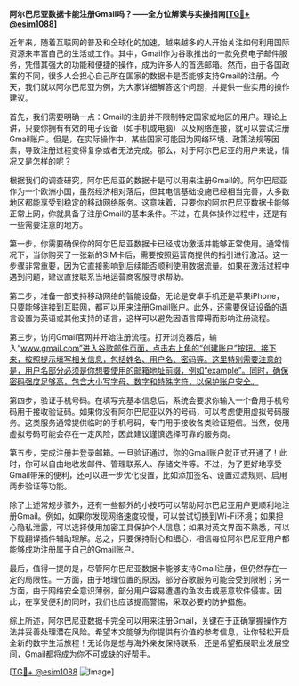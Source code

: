 **阿尔巴尼亚数据卡能注册Gmail吗？——全方位解读与实操指南[[TG💪+ @esim1088](https://t.me/s/esim1088)]**

近年来，随着互联网的普及和全球化的加速，越来越多的人开始关注如何利用国际资源来丰富自己的生活或工作。其中，Gmail作为谷歌推出的一款免费电子邮件服务，凭借其强大的功能和便捷的操作，成为许多人的首选邮箱。然而，由于各国政策的不同，很多人会担心自己所在国家的数据卡是否能够支持Gmail的注册。今天，我们就以阿尔巴尼亚为例，为大家详细解答这个问题，并提供一些实用的操作建议。

首先，我们需要明确一点：Gmail的注册并不限制特定国家或地区的用户。理论上讲，只要你拥有有效的电子设备（如手机或电脑）以及网络连接，就可以尝试注册Gmail账户。但是，在实际操作中，某些国家可能因为网络环境、政策法规等因素，导致注册过程变得复杂或者无法完成。那么，对于阿尔巴尼亚的用户来说，情况又是怎样的呢？

根据我们的调查研究，阿尔巴尼亚的数据卡是可以用来注册Gmail的。阿尔巴尼亚作为一个欧洲小国，虽然经济相对落后，但其电信基础设施已经相当完善，大多数地区都能享受到稳定的移动网络服务。这意味着，只要你的阿尔巴尼亚数据卡能够正常上网，你就具备了注册Gmail的基本条件。不过，在具体操作过程中，还是有一些需要注意的地方。

第一步，你需要确保你的阿尔巴尼亚数据卡已经成功激活并能够正常使用。通常情况下，当你购买了一张新的SIM卡后，需要按照运营商提供的指引进行激活。这一步骤非常重要，因为它直接影响到后续能否顺利使用数据流量。如果在激活过程中遇到问题，建议直接联系当地运营商客服寻求帮助。

第二步，准备一部支持移动网络的智能设备。无论是安卓手机还是苹果iPhone，只要能够连接到互联网，都可以用来注册Gmail账户。此外，还需要保证设备的语言设置为英语或其他支持的语言，这样可以避免因语言障碍而影响注册流程。

第三步，访问Gmail官网并开始注册流程。打开浏览器后，输入“www.gmail.com”进入谷歌邮件页面，点击右上角的“创建账户”按钮。接下来，按照提示填写相关信息，包括姓名、用户名、密码等。这里特别需要注意的是，用户名部分必须是你想要使用的邮箱地址前缀，例如“example”。同时，确保密码强度足够高，包含大小写字母、数字和特殊字符，以保护账户安全。

第四步，验证手机号码。在填写完基本信息后，系统会要求你输入一个备用手机号码用于接收验证码。如果你没有阿尔巴尼亚以外的号码，可以考虑使用虚拟号码服务。这类服务通常提供临时的手机号码，专门用于接收各类验证短信。当然，使用虚拟号码可能会存在一定风险，因此建议谨慎选择可靠的服务商。

第五步，完成注册并登录邮箱。一旦验证通过，你的Gmail账户就正式开通了！此时，你可以自由地收发邮件、管理联系人、存储文件等。不过，为了更好地享受Gmail带来的便利，还可以进一步优化设置，比如添加签名、设置过滤规则、启用两步验证等功能。

除了上述常规步骤外，还有一些额外的小技巧可以帮助阿尔巴尼亚用户更顺利地注册Gmail。例如，如果你发现网络速度较慢，可以尝试切换到Wi-Fi环境；如果担心隐私泄露，可以选择使用加密工具保护个人信息；如果对英文界面不熟悉，可以下载翻译插件辅助理解。总之，只要保持耐心和细心，相信每位阿尔巴尼亚用户都能够成功注册属于自己的Gmail账户。

最后，值得一提的是，尽管阿尔巴尼亚数据卡能够支持Gmail注册，但仍然存在一定的局限性。一方面，由于地理位置的原因，部分谷歌服务可能会受到限制；另一方面，由于网络安全意识薄弱，部分用户容易遭遇钓鱼攻击或恶意软件侵害。因此，在享受便利的同时，我们也应该提高警惕，采取必要的防护措施。

综上所述，阿尔巴尼亚数据卡完全可以用来注册Gmail，关键在于正确掌握操作方法并妥善处理潜在风险。希望本文能够为你提供有价值的参考信息，让你轻松开启全新的数字生活旅程！无论你是想与海外亲友保持联系，还是希望拓展职业发展空间，Gmail都将成为你不可或缺的好帮手。

[[TG💪+ @esim1088](https://t.me/s/esim1088) ![Image](https://i.postimg.cc/4NQfJmqS/Snipaste-2025-05-13-00-14-12.png)]